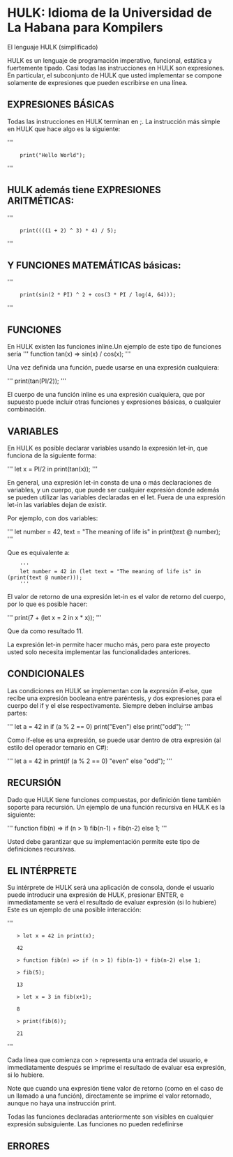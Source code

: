 # HULK: Idioma de la Universidad de La Habana para Kompilers

El lenguaje HULK (simplificado)

HULK es un lenguaje de programación imperativo, funcional, estática y fuertemente tipado. Casi todas las instrucciones en HULK son expresiones. En particular, el subconjunto de HULK que usted implementar se compone solamente de expresiones que pueden escribirse en una línea.

## EXPRESIONES BÁSICAS
Todas las instrucciones en HULK terminan en ;. La instrucción más simple en HULK que hace algo es la siguiente:

'''

        print("Hello World");

'''
## HULK además tiene EXPRESIONES ARITMÉTICAS:
'''

        print((((1 + 2) ^ 3) * 4) / 5);

'''

## Y FUNCIONES MATEMÁTICAS básicas:

'''

        print(sin(2 * PI) ^ 2 + cos(3 * PI / log(4, 64)));

'''

## FUNCIONES
En HULK existen las funciones inline.Un ejemplo de este tipo de funciones sería
'''
        function tan(x) => sin(x) / cos(x);
'''

Una vez definida una función, puede usarse en una expresión cualquiera:

'''
        print(tan(PI/2));
'''

El cuerpo de una función inline es una expresión cualquiera, que por supuesto puede incluir otras funciones y expresiones básicas, o cualquier combinación.

## VARIABLES
En HULK es posible declarar variables usando la expresión let-in, que funciona de la siguiente forma:

'''
        let x = PI/2 in print(tan(x));
'''

En general, una expresión let-in consta de una o más declaraciones de variables, y un cuerpo, que puede ser cualquier expresión donde además se pueden utilizar las variables declaradas en el let. Fuera de una expresión let-in las variables dejan de existir.

Por ejemplo, con dos variables:

'''
        let number = 42, text = "The meaning of life is" in print(text @ number);
'''

Que es equivalente a:

        '''
        let number = 42 in (let text = "The meaning of life is" in (print(text @ number)));
        '''

El valor de retorno de una expresión let-in es el valor de retorno del cuerpo, por lo que es posible hacer:

'''
print(7 + (let x = 2 in x * x));
'''

Que da como resultado 11.

La expresión let-in permite hacer mucho más, pero para este proyecto usted solo necesita implementar las funcionalidades anteriores.

## CONDICIONALES
Las condiciones en HULK se implementan con la expresión if-else, que recibe una expresión booleana entre paréntesis, y dos expresiones para el cuerpo del if y el else respectivamente. Siempre deben incluirse ambas partes:

'''
let a = 42 in if (a % 2 == 0) print("Even") else print("odd");
'''

Como if-else es una expresión, se puede usar dentro de otra expresión (al estilo del operador ternario en C#):

'''
let a = 42 in print(if (a % 2 == 0) "even" else "odd");
'''

## RECURSIÓN
Dado que HULK tiene funciones compuestas, por definición tiene también soporte para recursión. Un ejemplo de una función recursiva en HULK es la siguiente:

'''
function fib(n) => if (n > 1) fib(n-1) + fib(n-2) else 1;
'''

Usted debe garantizar que su implementación permite este tipo de definiciones recursivas.

## EL INTÉRPRETE
Su intérprete de HULK será una aplicación de consola, donde el usuario puede introducir una expresión de HULK, presionar ENTER, e immediatamente se verá el resultado de evaluar expresión (si lo hubiere) Este es un ejemplo de una posible interacción:


'''

       > let x = 42 in print(x);
       
       42
       
       > function fib(n) => if (n > 1) fib(n-1) + fib(n-2) else 1;
       
       > fib(5);
      
       13
       
       > let x = 3 in fib(x+1);
       
       8
       
       > print(fib(6));
       
       21
'''


Cada línea que comienza con > representa una entrada del usuario, e immediatamente después se imprime el resultado de evaluar esa expresión, si lo hubiere.

Note que cuando una expresión tiene valor de retorno (como en el caso de un llamado a una función), directamente se imprime el valor retornado, aunque no haya una instrucción print.

Todas las funciones declaradas anteriormente son visibles en cualquier expresión subsiguiente. Las funciones no pueden redefinirse

## ERRORES

